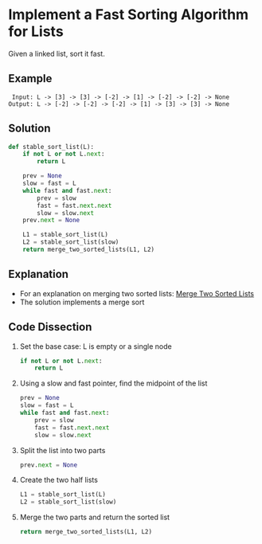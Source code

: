 # Implement a Fast Sorting Algorithm for Lists
Given a linked list, sort it fast.

## Example
```
 Input: L -> [3] -> [3] -> [-2] -> [1] -> [-2] -> [-2] -> None
Output: L -> [-2] -> [-2] -> [-2] -> [1] -> [3] -> [3] -> None
```

## Solution
```python
def stable_sort_list(L):
    if not L or not L.next:
        return L

    prev = None
    slow = fast = L
    while fast and fast.next:
        prev = slow
        fast = fast.next.next
        slow = slow.next
    prev.next = None

    L1 = stable_sort_list(L)
    L2 = stable_sort_list(slow)
    return merge_two_sorted_lists(L1, L2)
```

## Explanation
* For an explanation on merging two sorted lists: [Merge Two Sorted Lists](#sorted_lists_merge.md)
* The solution implements a merge sort

## Code Dissection
1. Set the base case: L is empty or a single node
    ```python
    if not L or not L.next:
        return L
    ```
2. Using a slow and fast pointer, find the midpoint of the list
    ```python
    prev = None
    slow = fast = L
    while fast and fast.next:
        prev = slow
        fast = fast.next.next
        slow = slow.next
    ```
3. Split the list into two parts
    ```python
    prev.next = None
    ```
4. Create the two half lists
    ```python
    L1 = stable_sort_list(L)
    L2 = stable_sort_list(slow)
    ```
5. Merge the two parts and return the sorted list
    ```python
    return merge_two_sorted_lists(L1, L2)
    ```